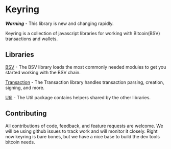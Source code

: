 # Keyring

***Warning*** - This library is new and changing rapidly.

Keyring is a collection of javascript libraries for working with Bitcoin(BSV) transactions and wallets.

## Libraries

[BSV](https://github.com/BitbossIO/keyring/tree/master/packages/bsv) - The BSV library loads the most commonly needed modules to get you started working with the BSV chain.

[Transaction](https://github.com/BitbossIO/keyring/tree/master/packages/transaction) - The Transaction library handles transaction parsing, creation, signing, and more.

[Util](https://github.com/BitbossIO/keyring/tree/master/packages/util) - The Util package contains helpers shared by the other libraries.

## Contributing

All contributions of code, feedback, and feature requests are welcome. We will be using github issues to track work and will monitor it closely. Right now keyring is bare bones, but we have a nice base to build the dev tools bitcoin needs.
